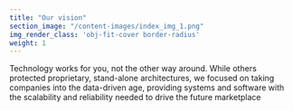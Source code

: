 ```yaml
---
title: "Our vision"
section_image: "/content-images/index_img_1.png"
img_render_class: 'obj-fit-cover border-radius'
weight: 1
---
```

Technology works for you, not the other way around. While others
protected proprietary, stand-alone architectures, we focused on taking companies
into the data-driven age, providing systems and software with the scalability and
reliability needed to drive the future marketplace